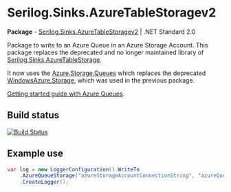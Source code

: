 # Serilog.Sinks.AzureTableStoragev2

**Package** - [Serilog.Sinks.AzureTableStoragev2](https://www.nuget.org/packages/Serilog.Sinks.AzureQueueStoragev2/) | .NET Standard 2.0

Package to write to an Azure Queue in an Azure Storage Account. This package replaces the deprecated and no longer maintained library of [Serilog.Sinks.AzureTableStorage](https://www.nuget.org/packages/Serilog.Sinks.AzureQueueStorage). 

It now uses the [Azure.Storage.Queues](https://www.nuget.org/packages/Azure.Storage.Queues/) which replaces the deprecated [WindowsAzure.Storage](https://www.nuget.org/packages/WindowsAzure.Storage/), which was used in the previous package.

[Getting started guide with Azure Queues](https://docs.microsoft.com/en-us/azure/storage/queues/storage-quickstart-queues-dotnet?tabs=environment-variable-windows).

## Build status

[![Build Status](https://dev.azure.com/relaymed/Relaymed/_apis/build/status/GMIRelayMed.Serilog.Sinks.AzureQueueStoragev2?branchName=main)](https://dev.azure.com/relaymed/Relaymed/_build/latest?definitionId=97&branchName=main)


## Example use

```csharp
var log = new LoggerConfiguration().WriteTo
    .AzureQueueStorage("azureStorageAccountConnectionString", "azureQueueName")
    .CreateLogger();
```
